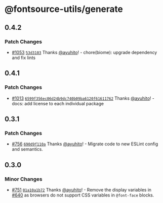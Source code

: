 # @fontsource-utils/generate

## 0.4.2

### Patch Changes

- [#1053](https://github.com/fontsource/fontsource/pull/1053) [`53d3103`](https://github.com/fontsource/fontsource/commit/53d31039607a8fb5c2a6478c74ae81cee23aa132) Thanks [@ayuhito](https://github.com/ayuhito)! - chore(biome): upgrade dependency and fix lints

## 0.4.1

### Patch Changes

- [#1013](https://github.com/fontsource/fontsource/pull/1013) [`6599f356ec06d24b9dc740b09ba6120f61611762`](https://github.com/fontsource/fontsource/commit/6599f356ec06d24b9dc740b09ba6120f61611762) Thanks [@ayuhito](https://github.com/ayuhito)! - docs: add license to each individual package

## 0.3.1

### Patch Changes

- [#756](https://github.com/fontsource/fontsource/pull/756) [`690d9f110a`](https://github.com/fontsource/fontsource/commit/690d9f110ad68681566314d9040b3ac17eeb99c9) Thanks [@ayuhito](https://github.com/ayuhito)! - Migrate code to new ESLint config and semantics.

## 0.3.0

### Minor Changes

- [#751](https://github.com/fontsource/fontsource/pull/751) [`01a10a1b72`](https://github.com/fontsource/fontsource/commit/01a10a1b721f7b1f88b465afc04a4142c8cbf1de) Thanks [@ayuhito](https://github.com/ayuhito)! - Remove the display variables in [#640](https://github.com/fontsource/fontsource/pull/640) as browsers do not support CSS variables in `@font-face` blocks.
